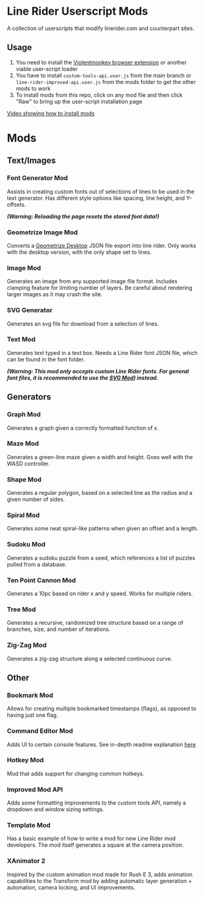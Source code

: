 # Line Rider Userscript Mods

A collection of userscripts that modify linerider.com and counterpart sites.

## Usage

1. You need to install the [Violentmonkey browser extension](https://violentmonkey.github.io/) or another viable user-script loader
2. You have to install `custom-tools-api.user.js` from the main branch or `line-rider-improved-api.user.js` from the mods folder to get the other mods to work
3. To install mods from this repo, click on any mod file and then click "Raw" to bring up the user-script installation page

[Video showing how to install mods](https://streamable.com/v4wzx)

# Mods

## Text/Images

### Font Generator Mod

Assists in creating custom fonts out of selections of lines to be used in the text generator. Has different style options like spacing, line height, and Y-offsets.

***(Warning: Reloading the page resets the stored font data!)***

### Geometrize Image Mod

Converts a [Geometrize Desktop](https://www.geometrize.co.uk/) JSON file export into line rider. Only works with the desktop version, with the only shape set to lines.

### Image Mod

Generates an image from any supported image file format. Includes clamping feature for limiting number of layers. Be careful about rendering larger images as it may crash the site.

### SVG Generator

Generates an svg file for download from a selection of lines.

### Text Mod

Generates text typed in a text box. Needs a Line Rider font JSON file, which can be found in the font folder.

***(Warning: This mod only accepts custom Line Rider fonts. For general font files, it is recommended to use the [SVG Mod](https://github.com/Conqu3red/linerider-userscript-mods/blob/master/mods/svg-mod.user.js)) instead.***

## Generators

### Graph Mod

Generates a graph given a correctly formatted function of x.

### Maze Mod

Generates a green-line maze given a width and height. Goes well with the WASD controller.

### Shape Mod

Generates a regular polygon, based on a selected line as the radius and a given number of sides.

### Spiral Mod

Generates some neat spiral-like patterns when given an offset and a length.

### Sudoku Mod

Generates a sudoku puzzle from a seed, which references a list of puzzles pulled from a database.

### Ten Point Cannon Mod

Generates a 10pc based on rider x and y speed. Works for multiple riders.

### Tree Mod

Generates a recursive, randomized tree structure based on a range of branches, size, and number of iterations.

### Zig-Zag Mod

Generates a zig-zag structure along a selected continuous curve.

## Other

### Bookmark Mod

Allows for creating multiple bookmarked timestamps (flags), as opposed to having just one flag.

### Command Editor Mod

Adds UI to certain console features. See in-depth readme explanation [here](https://github.com/Malizma333/line-rider-command-editor-userscript/tree/master#readme)

### Hotkey Mod

Mod that adds support for changing common hotkeys.

### Improved Mod API

Adds some formatting improvements to the custom tools API, namely a dropdown and window sizing settings.

### Template Mod

Has a basic example of how to write a mod for new Line Rider mod developers. The mod itself generates a square at the camera position.

### XAnimator 2

Inspired by the custom animation mod made for Rush E 3, adds animation capabilities to the Transform mod by adding automatic layer generation + automation, camera locking, and UI improvements.
